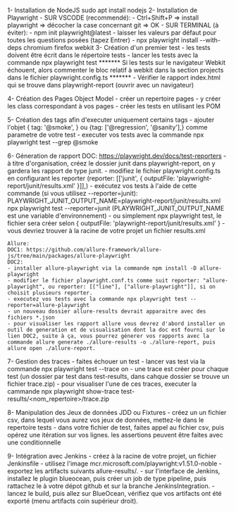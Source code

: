 1- Installation de NodeJS
    sudo apt install nodejs
2- Installation de Playwright
    - SUR VSCODE (recommendé): 
    - Ctrl+Shift+P => install playwright => décocher la case concernant git => OK
    - SUR TERMINAL (à éviter):
    - npm init playwright@latest
    - laisser les valeurs par défaut pour toutes les questions posées (tapez Entrer)
    - npx playwright install --with-deps chromium firefox webkit
3- Création d'un premier test
    - les tests doivent être écrit dans le répertoire tests
    - lancer les tests avec la commande npx playwright test
    *******
    Si les tests sur le navigateur Webkit échouent, alors commenter le bloc relatif à webkit dans la section projects dans le fichier playwright.config.ts
    *******
    - Vérifier le rapport index.html qui se trouve dans playwright-report (ouvrir avec un navigateur)

 4- Création des Pages Object Model
    - créer un repertoire pages
    - y créer les class correspondant à vos pages
    - créer les tests en utilisant les POM

5- Création des tags afin d'executer uniquement certains tags
    - ajouter l'objet { tag: '@smoke', } ou {tag: ['@regression', '@sanity'],} comme parametre de votre test
    - executer vos tests avec la commande npx playwright test --grep @smoke

6- Géneration de rapport
    DOC: https://playwright.dev/docs/test-reporters
    - à titre d'organisation, créez le dossier junit dans playwright-report, on y gardera les rapport de type junit.
    - modifiez le fichier playwright.config.ts en configurant les reporter (reporter: [['junit', { outputFile: 'playwright-report/junit/results.xml' }]],)
    - exécutez vos tests à l'aide de cette commande (si vous utilisez --reporter=junit): PLAYWRIGHT_JUNIT_OUTPUT_NAME=playwright-report/junit/results.xml npx playwright test --reporter=junit (PLAYWRIGHT_JUNIT_OUTPUT_NAME est une variable d'environnement)
    - ou simplement npx playwright test, le fichier sera créer selon { outputFile: 'playwright-report/junit/results.xml' }
    - vous devriez trouver à la racine de votre projet un fichier results.xml

    Allure:
    DOC1: https://github.com/allure-framework/allure-js/tree/main/packages/allure-playwright
    DOC2: 
    - installer allure-playwright via la commande npm install -D allure-playwright
    - modifier le fichier playwright.conf.ts comme suit reporter: "allure-playwright", ou reporter: [["line"], ["allure-playwright"]], si on choisit plusieurs reporter.
    - executez vos tests avec la commande npx playwright test --reporter=allure-playwright
    - un nouveau dossier allure-results devrait apparaitre avec des fichiers *.json
    - pour visualiser les rapport allure vous devrez d'abord installer un outil de generation et de visualisation dont la doc est fourni sur le lien DOC2, suite à ça, vous pourrez génerer vos rapports avec la commande allure generate ./allure-results -o ./allure-report, puis allure open ./allure-report.

7- Gestion des traces
    - faites échouer un test
    - lancer vas test via la commande npx playwright test --trace on
    - une trace est créer pour chaque test (un dossier par test dans test-results, dans cahque dossier se trouve un fichier trace.zip)
    - pour visualiser l'une de ces traces, executer la cammande npx playwright show-trace test-results/<nom_repertoire>/trace.zip

8-  Manipulation des Jeux de données JDD ou Fixtures
    - créez un un fichier csv, dans lequel vous aurez vos jeux de données, mettez-le dans le repertoire tests
    - dans votre fichier de test, faites appel au fichier csv, puis opérez une itération sur vos lignes. les assertions peuvent être faites avec une conditionnelle

9-  Intégration avec Jenkins
    - créez à la racine de votre projet, un fichier Jenkinsfile
    - utilisez l'image mcr.microsoft.com/playwright:v1.51.0-noble
    - exportez les artifacts suivants allure-results/*.*
    - sur l'interface de Jenkins, installez le plugin blueocean, puis créer un job de type pipeline, puis rattachez le à votre dépot github et sur la branche JenkinsIntegration. 
    - lancez le build, puis allez sur BlueOcean, vérifiez que vos artifacts ont été exporté (menu artifacts coin supérieur droit).
